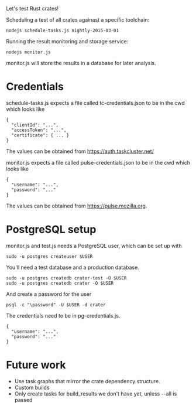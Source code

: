 Let's test Rust crates!

Scheduling a test of all crates againast a specific toolchain:

    nodejs schedule-tasks.js nightly-2015-03-01

Running the result monitoring and storage service:

    nodejs monitor.js

monitor.js will store the results in a database for later analysis.

# Credentials

schedule-tasks.js expects a file called tc-credentials.json to be in the cwd which looks like

```
{
  "clientId": "...",
  "accessToken": "...",
  "certificate": { ... }
}
```

The values can be obtained from https://auth.taskcluster.net/

monitor.js expects a file called pulse-credentials.json to be in the cwd which looks like

```
{
  "username": "...",
  "password": "..."
}
```

The values can be obtained from https://pulse.mozilla.org.

# PostgreSQL setup

monitor.js and test.js needs a PostgreSQL user, which can be set up
with

    sudo -u postgres createuser $USER

You'll need a test database and a production database.

    sudo -u postgres createdb crater-test -O $USER
    sudo -u postgres createdb crater -O $USER

And create a password for the user

    psql -c "\password" -U $USER -d crater

The credentials need to be in pg-credentials.js.

```
{
  "username": "...",
  "password": "..."
}
```

# Future work

* Use task graphs that mirror the crate dependency structure.
* Custom builds
* Only create tasks for build_results we don't have yet, unless --all is passed
